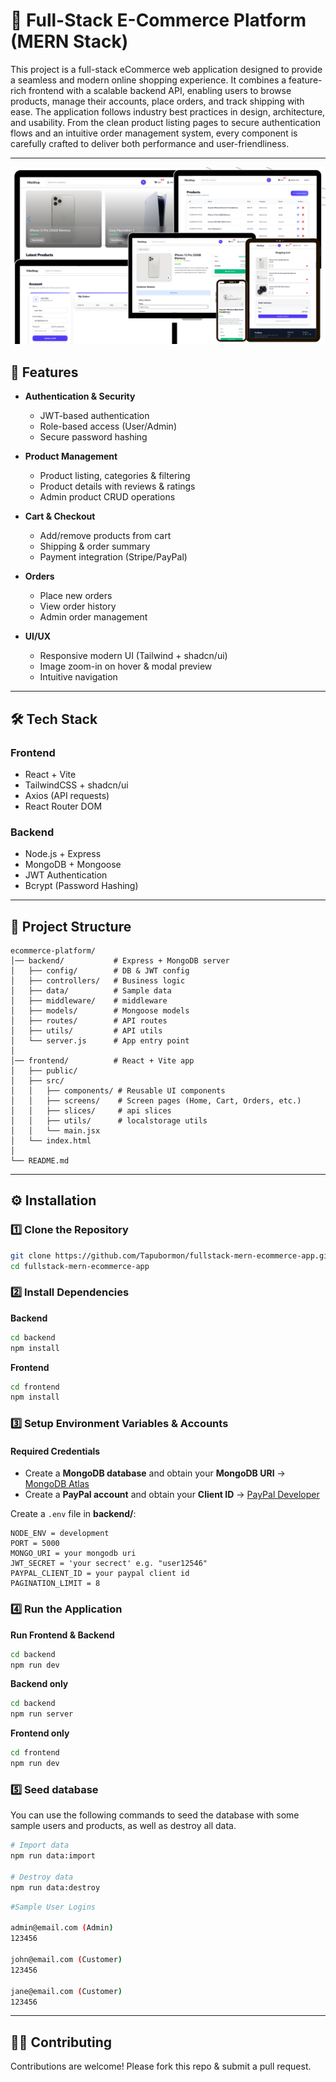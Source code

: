 # 🛒 Full-Stack E-Commerce Platform (MERN Stack)

This project is a full-stack eCommerce web application designed to provide a seamless and modern online shopping experience. It combines a feature-rich frontend with a scalable backend API, enabling users to browse products, manage their accounts, place orders, and track shipping with ease. The application follows industry best practices in design, architecture, and usability. From the clean product listing pages to secure authentication flows and an intuitive order management system, every component is carefully crafted to deliver both performance and user-friendliness.

---
![Home Page](uploads/mockup.png)

## 🚀 Features

- **Authentication & Security**
  - JWT-based authentication
  - Role-based access (User/Admin)
  - Secure password hashing

- **Product Management**
  - Product listing, categories & filtering
  - Product details with reviews & ratings
  - Admin product CRUD operations

- **Cart & Checkout**
  - Add/remove products from cart
  - Shipping & order summary
  - Payment integration (Stripe/PayPal)

- **Orders**
  - Place new orders
  - View order history
  - Admin order management

- **UI/UX**
  - Responsive modern UI (Tailwind + shadcn/ui)
  - Image zoom-in on hover & modal preview
  - Intuitive navigation

---

## 🛠️ Tech Stack

### Frontend
- React + Vite
- TailwindCSS + shadcn/ui
- Axios (API requests)
- React Router DOM

### Backend
- Node.js + Express
- MongoDB + Mongoose
- JWT Authentication
- Bcrypt (Password Hashing)

---

## 📂 Project Structure

```
ecommerce-platform/
│── backend/           # Express + MongoDB server
│   ├── config/        # DB & JWT config
│   ├── controllers/   # Business logic
│   ├── data/          # Sample data
│   ├── middleware/    # middleware
│   ├── models/        # Mongoose models
│   ├── routes/        # API routes
│   ├── utils/         # API utils
│   └── server.js      # App entry point
│
│── frontend/          # React + Vite app
│   ├── public/
│   ├── src/
│   │   ├── components/ # Reusable UI components
│   │   ├── screens/    # Screen pages (Home, Cart, Orders, etc.)
│   │   ├── slices/     # api slices
│   │   ├── utils/      # localstorage utils
│   │   └── main.jsx   
│   └── index.html
│
└── README.md
```

---

## ⚙️ Installation

### 1️⃣ Clone the Repository
```bash
git clone https://github.com/Tapubormon/fullstack-mern-ecommerce-app.git
cd fullstack-mern-ecommerce-app
```

### 2️⃣ Install Dependencies
**Backend**
```bash
cd backend
npm install
```

**Frontend**
```bash
cd frontend
npm install
```

### 3️⃣ Setup Environment Variables & Accounts
#### Required Credentials
- Create a **MongoDB database** and obtain your **MongoDB URI** → [MongoDB Atlas](https://account.mongodb.com/account/login)
- Create a **PayPal account** and obtain your **Client ID** → [PayPal Developer](https://developer.paypal.com/)


Create a `.env` file in **backend/**:

```
NODE_ENV = development
PORT = 5000
MONGO_URI = your mongodb uri
JWT_SECRET = 'your secrect' e.g. "user12546"
PAYPAL_CLIENT_ID = your paypal client id
PAGINATION_LIMIT = 8
```

### 4️⃣ Run the Application
**Run Frontend & Backend**
```bash
cd backend
npm run dev
```

**Backend only**
```bash
cd backend
npm run server
```

**Frontend only**
```bash
cd frontend
npm run dev
```
### 5️⃣ Seed database
You can use the following commands to seed the database with some sample users and products, as well as destroy all data.
```bash
# Import data
npm run data:import

# Destroy data
npm run data:destroy
```

```bash
#Sample User Logins

admin@email.com (Admin)
123456

john@email.com (Customer)
123456

jane@email.com (Customer)
123456
```


---

## 🧑‍💻 Contributing
Contributions are welcome! Please fork this repo & submit a pull request.

